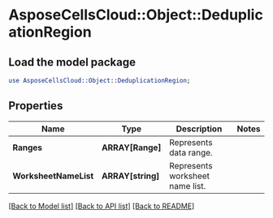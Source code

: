 # AsposeCellsCloud::Object::DeduplicationRegion 

## Load the model package
```perl
use AsposeCellsCloud::Object::DeduplicationRegion;
```

## Properties
Name | Type | Description | Notes
------------ | ------------- | ------------- | -------------
**Ranges** | **ARRAY[Range]** | Represents data range. |
**WorksheetNameList** | **ARRAY[string]** | Represents worksheet name list. |  

[[Back to Model list]](../README.md#documentation-for-models) [[Back to API list]](../README.md#documentation-for-api-endpoints) [[Back to README]](../README.md)

